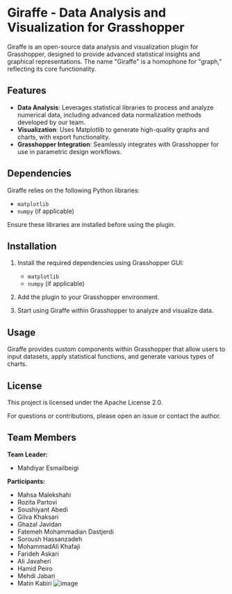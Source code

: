 # Giraffe - Data Analysis and Visualization for Grasshopper

Giraffe is an open-source data analysis and visualization plugin for Grasshopper, designed to provide advanced statistical insights and graphical representations. The name "Giraffe" is a homophone for "graph," reflecting its core functionality.

## Features

- **Data Analysis**: Leverages statistical libraries to process and analyze numerical data, including advanced data normalization methods developed by our team.
- **Visualization**: Uses Matplotlib to generate high-quality graphs and charts, with export functionality.
- **Grasshopper Integration**: Seamlessly integrates with Grasshopper for use in parametric design workflows.

## Dependencies

Giraffe relies on the following Python libraries:

- `matplotlib`
- `numpy` (if applicable)

Ensure these libraries are installed before using the plugin.

## Installation

1. Install the required dependencies using Grasshopper GUI:
   
   - `matplotlib`
   - `numpy` (if applicable)

2. Add the plugin to your Grasshopper environment.
3. Start using Giraffe within Grasshopper to analyze and visualize data.

## Usage

Giraffe provides custom components within Grasshopper that allow users to input datasets, apply statistical functions, and generate various types of charts.

## License

This project is licensed under the Apache License 2.0.

For questions or contributions, please open an issue or contact the author.

## Team Members

**Team Leader:**
- Mahdiyar Esmailbeigi

**Participants:**
- Mahsa Malekshahi
- Rozita Partovi
- Soushiyant Abedi
- Gilva Khaksari
- Ghazal Javidan
- Fatemeh Mohammadian Dastjerdi
- Soroush Hassanzadeh
- MohammadAli Khafaji
- Farideh Askari
- Ali Javaheri
- Hamid Peiro
- Mehdi Jabari
- Matin Kabiri
![image](https://github.com/user-attachments/assets/2ebfffde-73bd-4dd5-8cc8-4ddf9b566065)
